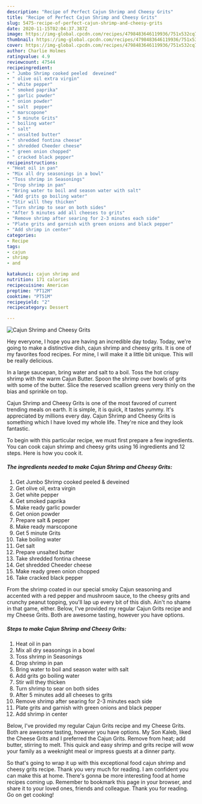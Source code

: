 ```yaml
---
description: "Recipe of Perfect Cajun Shrimp and Cheesy Grits"
title: "Recipe of Perfect Cajun Shrimp and Cheesy Grits"
slug: 5475-recipe-of-perfect-cajun-shrimp-and-cheesy-grits
date: 2020-11-15T02:04:37.387Z
image: https://img-global.cpcdn.com/recipes/4798483646119936/751x532cq70/cajun-shrimp-and-cheesy-grits-recipe-main-photo.jpg
thumbnail: https://img-global.cpcdn.com/recipes/4798483646119936/751x532cq70/cajun-shrimp-and-cheesy-grits-recipe-main-photo.jpg
cover: https://img-global.cpcdn.com/recipes/4798483646119936/751x532cq70/cajun-shrimp-and-cheesy-grits-recipe-main-photo.jpg
author: Charlie Holmes
ratingvalue: 4.9
reviewcount: 47544
recipeingredient:
- " Jumbo Shrimp cooked peeled  deveined"
- " olive oil extra virgin"
- " white pepper"
- " smoked paprika"
- " garlic powder"
- " onion powder"
- " salt  pepper"
- " marscopone"
- " 5 minute Grits"
- " boiling water"
- " salt"
- " unsalted butter"
- " shredded fontina cheese"
- " shredded Cheeder cheese"
- " green onion chopped"
- " cracked black pepper"
recipeinstructions:
- "Heat oil in pan"
- "Mix all dry seasonings in a bowl"
- "Toss shrimp in Seasonings"
- "Drop shrimp in pan"
- "Bring water to boil and season water with salt"
- "Add grits go boiling water"
- "Stir will they thicken"
- "Turn shrimp to sear on both sides"
- "After 5 minutes add all cheeses to grits"
- "Remove shrimp after searing for 2-3 minutes each side"
- "Plate grits and garnish with green onions and black pepper"
- "Add shrimp in center"
categories:
- Recipe
tags:
- cajun
- shrimp
- and

katakunci: cajun shrimp and 
nutrition: 171 calories
recipecuisine: American
preptime: "PT12M"
cooktime: "PT51M"
recipeyield: "2"
recipecategory: Dessert

---
```



![Cajun Shrimp and Cheesy Grits](https://img-global.cpcdn.com/recipes/4798483646119936/751x532cq70/cajun-shrimp-and-cheesy-grits-recipe-main-photo.jpg)

Hey everyone, I hope you are having an incredible day today. Today, we're going to make a distinctive dish, cajun shrimp and cheesy grits. It is one of my favorites food recipes. For mine, I will make it a little bit unique. This will be really delicious.

In a large saucepan, bring water and salt to a boil. Toss the hot crispy shrimp with the warm Cajun Butter. Spoon the shrimp over bowls of grits with some of the butter. Slice the reserved scallion greens very thinly on the bias and sprinkle on top.

Cajun Shrimp and Cheesy Grits is one of the most favored of current trending meals on earth. It is simple, it is quick, it tastes yummy. It's appreciated by millions every day. Cajun Shrimp and Cheesy Grits is something which I have loved my whole life. They're nice and they look fantastic.


To begin with this particular recipe, we must first prepare a few ingredients. You can cook cajun shrimp and cheesy grits using 16 ingredients and 12 steps. Here is how you cook it.

<!--inarticleads1-->

##### The ingredients needed to make Cajun Shrimp and Cheesy Grits:

1. Get  Jumbo Shrimp cooked peeled &amp; deveined
1. Get  olive oil, extra virgin
1. Get  white pepper
1. Get  smoked paprika
1. Make ready  garlic powder
1. Get  onion powder
1. Prepare  salt &amp; pepper
1. Make ready  marscopone
1. Get  5 minute Grits
1. Take  boiling water
1. Get  salt
1. Prepare  unsalted butter
1. Take  shredded fontina cheese
1. Get  shredded Cheeder cheese
1. Make ready  green onion chopped
1. Take  cracked black pepper


From the shrimp coated in our special smoky Cajun seasoning and accented with a red pepper and mushroom sauce, to the cheesy grits and crunchy peanut topping, you&#39;ll lap up every bit of this dish. Ain&#39;t no shame in that game, either. Below, I&#39;ve provided my regular Cajun Grits recipe and my Cheese Grits. Both are awesome tasting, however you have options. 

<!--inarticleads2-->

##### Steps to make Cajun Shrimp and Cheesy Grits:

1. Heat oil in pan
1. Mix all dry seasonings in a bowl
1. Toss shrimp in Seasonings
1. Drop shrimp in pan
1. Bring water to boil and season water with salt
1. Add grits go boiling water
1. Stir will they thicken
1. Turn shrimp to sear on both sides
1. After 5 minutes add all cheeses to grits
1. Remove shrimp after searing for 2-3 minutes each side
1. Plate grits and garnish with green onions and black pepper
1. Add shrimp in center


Below, I&#39;ve provided my regular Cajun Grits recipe and my Cheese Grits. Both are awesome tasting, however you have options. My Son Kaleb, liked the Cheese Grits and I preferred the Cajun Grits. Remove from heat; add butter, stirring to melt. This quick and easy shrimp and grits recipe will wow your family as a weeknight meal or impress guests at a dinner party. 

So that's going to wrap it up with this exceptional food cajun shrimp and cheesy grits recipe. Thank you very much for reading. I am confident you can make this at home. There's gonna be more interesting food at home recipes coming up. Remember to bookmark this page in your browser, and share it to your loved ones, friends and colleague. Thank you for reading. Go on get cooking!
